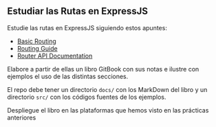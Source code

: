 ## Estudiar las Rutas en ExpressJS

Estudie las rutas en ExpressJS siguiendo estos apuntes:

* [Basic Routing](http://expressjs.com/en/starter/basic-routing.html)
* [Routing Guide](http://expressjs.com/en/guide/routing.html)
* [Router API Documentation](http://expressjs.com/en/4x/api.html#router)

Elabore  a partir de ellas un libro GitBook con sus notas 
e ilustre con ejemplos el uso de las distintas secciones.

El repo debe tener un directorio `docs/` con los MarkDown del libro y un directorio
`src/` con los códigos fuentes de los ejemplos. 

Despliegue el libro en las plataformas que hemos visto en las prácticas anteriores
